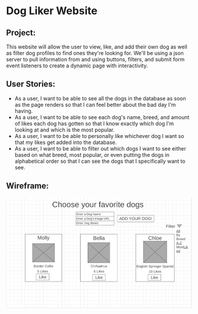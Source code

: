 # Dog Liker Website

## Project: 
This website will allow the user to view, like, and add their own dog as well as filter dog profiles to find ones they're looking for. We'll be using a json server to pull information from and using buttons, filters, and submit form event listeners to create a dynamic page with interactivity.

## User Stories:
* As a user, I want to be able to see all the dogs in the database as soon as the page renders so that I can feel better about the bad day I'm having.
* As a user, I want to be able to see each dog's name, breed, and amount of likes each dog has gotten so that I know exactly which dog I'm looking at and which is the most popular.
* As a user, I want to be able to personally like whichever dog I want so that my likes get added into the database. 
* As a user, I want to be able to filter out which dogs I want to see either based on what breed, most popular, or even putting the dogs in alphabetical order so that I can see the dogs that I specifically want to see. 

## Wireframe:
![Wireframe for Website](./images/wireframeDogLiker.png)
